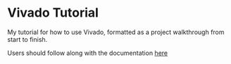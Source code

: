 # Vivado Tutorial

My tutorial for how to use Vivado, formatted as a project walkthrough from start to finish.

Users should follow along with the documentation [here](https://aidan-mcnay.github.io/vivado-tutorial/)